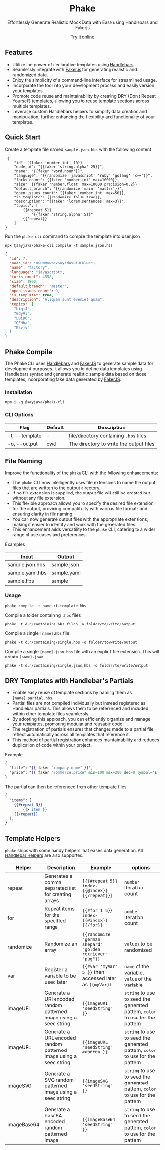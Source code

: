 <h1 align="center">Phake</h1>
<p align="center">Effortlessly Generate Realistic Mock Data with Ease using Handlebars and Fakerjs</p>
<div align="center"><a href="https://phake-d4468.web.app/editor">Try it online</a></div>

## Features

- Utilize the power of declarative templates using
  [Handlebars](https://handlebarsjs.com).
- Seamlessly integrate with [Faker.js](https://fakerjs.dev) for generating
  realistic and randomized data.
- Enjoy the simplicity of a command-line interface for streamlined usage.
- Incorporate the tool into your development process and easily version your
  templates.
- Promote code reuse and maintainability by creating DRY (Don't Repeat Yourself)
  templates, allowing you to reuse template sections across multiple templates.
- Leverage custom Handlebars helpers to simplify data creation and manipulation,
  further enhancing the flexibility and functionality of your templates.

## Quick Start

Create a template file named `sample.json.hbs` with the following content

```template filename="sample.json.hbs"
 {
    "id": {{faker 'number.int' 10}},
    "node_id": "{{faker 'string.alpha' 25}}",
    "name": "{{faker 'word.noun'}}",
    "language": "{{randomize 'javascript' 'ruby' 'golang' 'c++'}}",
    "forks_count": {{faker 'number.int' max=10000}},
    "size": {{faker 'number.float' max=10000 precision=0.2}},
    "default_branch": "{{randomize 'main' 'master'}}",
    "open_issues_count": {{faker 'number.int' max=50}},
    "is_template": {{randomize false true}},
    "description": "{{faker 'lorem.sentences' max=3}}",
    "topics": [
        {{#repeat 5}}
            "{{faker 'string.alpha' 5}}"
        {{/repeat}}
    ]
}
```

Run the `phake-cli` command to compile the template into user.json

```shell
npx @sayjava/phake-cli compile -t sample.json.hbs
```

```json
{
  "id": 7,
  "node_id": "HSUWMxwXsVKxycdaVOiJFnlNe",
  "name": "factory",
  "language": "javascript",
  "forks_count": 4558,
  "size": 8800,
  "default_branch": "master",
  "open_issues_count": 9,
  "is_template": true,
  "description": "Aliquam sunt eveniet quam",
  "topics": [
    "UiqiJ",
    "GdyVl",
    "LUiDO",
    "QEHha",
    "Ksvjv"
  ]
}
```

## Phake Compile

The Phake CLI uses [Handlebars](https://handlebarsjs.com) and
[FakerJS](https://fakerjs.dev) to generate sample data for development purposes.
It allows you to define data templates using Handlebars syntax and generate
realistic sample data based on those templates, incorporating fake data
generated by [FakerJS](https://fakerjs.dev).

### Installation

```shell
npm i -g @sayjava/phake-cli
```

### CLI Options

| Flag           | Default | Description                             |
| -------------- | ------- | --------------------------------------- |
| -t, --template | -       | file/directory containing `.hbs` files  |
| -o, --output   | cwd     | The directory to write the output files |

## File Naming

Improve the functionality of the `phake` CLI with the following enhancements:

- The `phake` CLI now intelligently uses file extensions to name the output
  files that are written to the output directory.
- If no file extension is supplied, the output file will still be created but
  without any file extension.
- This flexible approach allows you to specify the desired file extension for
  the output, providing compatibility with various file formats and ensuring
  clarity in file naming.
- You can now generate output files with the appropriate extensions, making it
  easier to identify and work with the generated files.
- This enhancement adds versatility to the `phake` CLI, catering to a wider
  range of use cases and preferences.

Examples

| Input           | Output      |
| --------------- | ----------- |
| sample.json.hbs | sample.json |
| sample.yaml.hbs | sample.yaml |
| sample.hbs      | sample      |

### Usage

```shell
phake compile -t name-of-template.hbs
```

Compile a folder containing `.hbs` files

```shell
phake -t dir/containing-hbs-files -o folder/to/write/output
```

Compile a single `[name].hbs` file

```shell
phake -t dir/containing/single.hbs -o folder/to/write/output
```

Compile a single `[name].json.hbs` file with an explicit file extension. This
will create `[name].json`

```shell
phake -t dir/containing/single.json.hbs -o folder/to/write/output
```

## DRY Templates with Handlebar's Partials

- Enable easy reuse of template sections by naming them as `[name].partial.hbs`.
- Partial files are not compiled individually but instead registered as
  Handlebar partials. This allows them to be referenced and included within
  other template files seamlessly.
- By adopting this approach, you can efficiently organize and manage your
  templates, promoting modular and reusable code.
- The registration of partials ensures that changes made to a partial file
  reflect automatically across all templates that reference it.
- This method of partial registration enhances maintainability and reduces
  duplication of code within your project.

Example

```hbs
{
  "title": "{{ faker "company.name" }}",
  "price": "{{ faker "commerce.price" min=100 max=200 dec=0 symbol='£' }}"
}
```

The partial can then be referenced from other template files

```hbs
{
  "items": [
    {{#repeat 3}}
        {{> item }}
    {{/repeat}}
  ],
}
```

## Template Helpers

`phake` ships with some handy helpers that eases data generation. All
[Handlebar Helpers](https://handlebarsjs.com/guide/builtin-helpers.html) are
also supported.

| Helper      | Description                                                       | Example                                                   | options                                                                       |
| ----------- | ----------------------------------------------------------------- | --------------------------------------------------------- | ----------------------------------------------------------------------------- |
| repeat      | Generates a comma separated list for creating arrays              | `[{{#repeat 5}} index-{{@index}} {{/repeat}}]`            | `number` Iteration count                                                      |
| for         | Repeat items for the specified range                              | `{{#for 1 5}} index-{{@index}} {{/for}}`                  | `number` Iteration count                                                      |
| randomize   | Randomize an array                                                | `{{randomize "german shepard" "golden retriever" "pug"}}` | `values` to be randomized                                                     |
| var         | Register a variable to be used later                              | `{{#var 'myVar' 5 }}` then accessed later as `{{myVar}}`  | `name` of the variable, `value` of the variable                               |
| imageURI    | Generate a URI encoded random patterned image using a seed string | `{{imageURI    'seedString'  }}`                          | `string` to use to seed the generated pattern, `color` to use for the pattern |
| imageURL    | Generate a URL encoded random patterned image using a seed string | `{{imageURL    'seedString' #00FF00 }}`                   | `string` to use to seed the generated pattern, `color` to use for the pattern |
| imageSVG    | Generate a SVG random patterned image using a seed string         | `{{imageSVG    'seedString'  }}`                          | `string` to use to seed the generated pattern, `color` to use for the pattern |
| imageBase64 | Generate a base64 encoded random patterned image                  | `{{imageBase64 'seedString' }}`                           | `string` to use to seed the generated pattern, `color` to use for the pattern |

